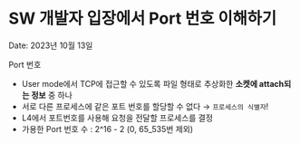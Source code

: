 # SW 개발자 입장에서 Port 번호 이해하기

Date: 2023년 10월 13일

Port 번호

- User mode에서 TCP에 접근할 수 있도록 파일 형태로 추상화한 **소켓에 attach되는 정보** 중 하나
- 서로 다른 프로세스에 같은 포트 번호를 할당할 수 없다 → `프로세스의 식별자`!
- L4에서 포트번호를 사용해 요청을 전달할 프로세스를 결정
- 가용한 Port 번호 수 : 2^16 - 2 (0, 65_535번 제외)